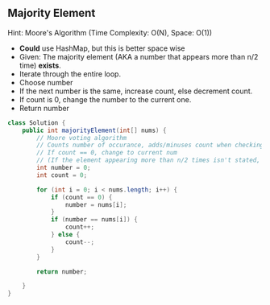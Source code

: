 ## Majority Element

Hint: Moore's Algorithm (Time Complexity: O(N), Space: O(1))

- **Could** use HashMap, but this is better space wise
- Given: The majority element (AKA a number that appears more than n/2 time) **exists**.
- Iterate through the entire loop.
- Choose number
- If the next number is the same, increase count, else decrement count.
- If count is 0, change the number to the current one.
- Return number

``` java
class Solution {
    public int majorityElement(int[] nums) {
        // Moore voting algorithm
        // Counts number of occurance, adds/minuses count when checking each element
        // If count == 0, change to current num
        // (If the element appearing more than n/2 times isn't stated, another traversal is needed)
        int number = 0;
        int count = 0;

        for (int i = 0; i < nums.length; i++) {
            if (count == 0) {
                number = nums[i];
            }
            if (number == nums[i]) {
                count++;
            } else {
                count--;
            }
        }

        return number;

    }
}
